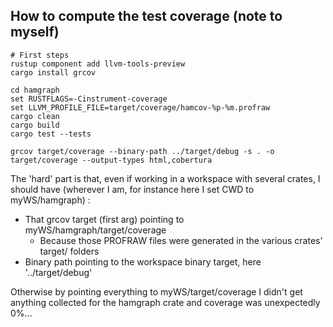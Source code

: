 ## How to compute the test coverage (note to myself)

```
# First steps
rustup component add llvm-tools-preview
cargo install grcov

cd hamgraph
set RUSTFLAGS=-Cinstrument-coverage
set LLVM_PROFILE_FILE=target/coverage/hamcov-%p-%m.profraw
cargo clean
cargo build
cargo test --tests

grcov target/coverage --binary-path ../target/debug -s . -o target/coverage --output-types html,cobertura
```
The 'hard' part is that, even if working in a workspace with several crates, I should have (wherever I am, for instance here I set CWD to myWS/hamgraph) : 
- That grcov target (first arg) pointing to myWS/hamgraph/target/coverage
  - Because those PROFRAW files were generated in the various crates' target/ folders
- Binary path pointing to the workspace binary target, here '../target/debug' 

Otherwise by pointing everything to myWS/target/coverage I didn't get anything collected for the hamgraph crate and coverage was unexpectedly 0%...
